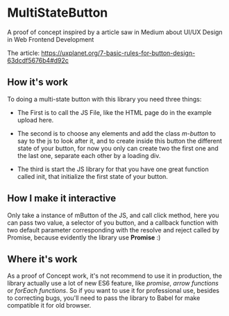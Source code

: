 # MultiStateButton
A proof of concept inspired by a article saw in Medium about UI/UX Design in Web Frontend Development

The article: https://uxplanet.org/7-basic-rules-for-button-design-63dcdf5676b4#d92c

## How it's work
To doing a multi-state button with this library you need three things:
* The First is to call the JS File, like the HTML page do in the example upload here.

* The second is to choose any elements and add the class *m-button* to say to the js to look after it, and to create inside this button the different state of your button, for now you only can create two the first one and the last one, separate each other by a loading div.

* The third is start the JS library for that you have one great function called init, that initialize the first state of your button.

## How I make it interactive
Only take a instance of mButton of the JS, and call click method, here you can pass two value, a selector of you button, and a callback function with two default parameter corresponding with the resolve and reject called by Promise, because evidently the library use **Promise** :) 

## Where it's work
As a proof of Concept work, it's not recommend to use it in production, the library actually use a lot of new ES6 feature, like *promise*, *arrow functions* or *forEach functions*.
So if you want to use it for professional use, besides to correcting bugs, you'll need to pass the library to Babel for make compatible it for old browser.
